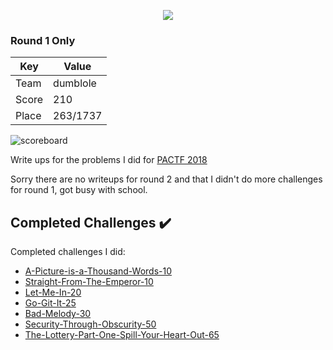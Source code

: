 
<p align="center">
  <img src="https://github.com/dumblole/CTF-Writeups/blob/master/PACTF-2018/images/PACTF_logo.png" > 
</p>

### Round 1 Only
Key| Value
---|---
Team|dumblole
Score|210
Place|263/1737

![scoreboard](https://github.com/dumblole/CTF-Writeups/blob/master/PACTF-2018/images/scoreboard.PNG)

Write ups for the problems I did for [PACTF 2018](https://compete.hsctf.com/challenges/ "2018 PACTF")

Sorry there are no writeups for round 2 and that I didn't do more challenges for round 1, got busy with school.

## Completed Challenges :heavy_check_mark:

Completed challenges I did:

* [A-Picture-is-a-Thousand-Words-10](https://github.com/dumblole/CTF-Writeups/tree/master/PACTF-2018/A-Picture-is-a-Thousand-Words-10)
* [Straight-From-The-Emperor-10](https://github.com/dumblole/CTF-Writeups/tree/master/PACTF-2018/Straight-From-The-Emperor-10)
* [Let-Me-In-20](https://github.com/dumblole/CTF-Writeups/tree/master/PACTF-2018/Let-Me-In-20)
* [Go-Git-It-25](https://github.com/dumblole/CTF-Writeups/tree/master/PACTF-2018/Go-Git-It-25)
* [Bad-Melody-30](https://github.com/dumblole/CTF-Writeups/tree/master/PACTF-2018/Bad-Melody-30)
* [Security-Through-Obscurity-50](https://github.com/dumblole/CTF-Writeups/tree/master/PACTF-2018/Security-Through-Obscurity-50)
* [The-Lottery-Part-One-Spill-Your-Heart-Out-65](https://github.com/dumblole/CTF-Writeups/tree/master/PACTF-2018/The-Lottery-Part-One-Spill-Your-Heart-Out-65)

